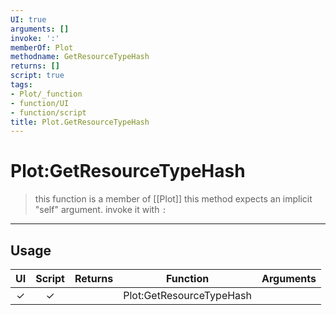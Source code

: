 ```yaml
---
UI: true
arguments: []
invoke: ':'
memberOf: Plot
methodname: GetResourceTypeHash
returns: []
script: true
tags:
- Plot/_function
- function/UI
- function/script
title: Plot.GetResourceTypeHash
---
```

# Plot:GetResourceTypeHash
> this function is a member of [[Plot]]
> this method expects an implicit "self" argument. invoke it with `:`
-----
## Usage
|  UI | Script | Returns | Function | Arguments |
|:---:|:------:|-------:|:--------:|:---------|
|✓|✓||Plot:GetResourceTypeHash||
